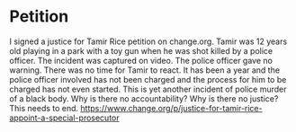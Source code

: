 # Petition
I signed a justice for Tamir Rice petition on change.org. Tamir was 12 years old playing in a park with a toy gun when he was shot 
killed by a police officer. The incident was captured on video. The police officer gave no warning. There was no time for Tamir
to react. It has been a year and the police officer involved has not been charged and the process for him to be charged has not
even started. This is yet another incident of police murder of a black body. Why is there no accountability? Why is there no justice?
This needs to end. 
https://www.change.org/p/justice-for-tamir-rice-appoint-a-special-prosecutor
